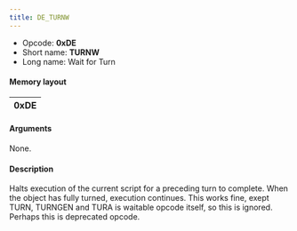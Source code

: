 ```yaml
---
title: DE_TURNW
---
```


- Opcode: **0xDE**
- Short name: **TURNW**
- Long name: Wait for Turn

#### Memory layout

| 0xDE |
|------|

#### Arguments

None.

#### Description

Halts execution of the current script for a preceding turn to complete. When the object has fully turned, execution continues. This works fine, exept TURN, TURNGEN and TURA is waitable opcode itself, so this is ignored. Perhaps this is deprecated opcode.
